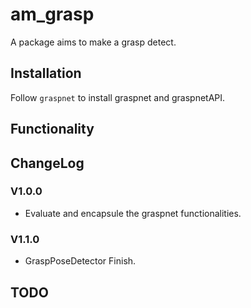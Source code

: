# am_grasp
A package aims to make a grasp detect.

## Installation
Follow `graspnet` to install graspnet and graspnetAPI.

## Functionality

## ChangeLog
### V1.0.0
+ Evaluate and encapsule the graspnet functionalities.

### V1.1.0
+ GraspPoseDetector Finish.

## TODO 
